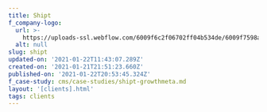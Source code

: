 ```yaml
---
title: Shipt
f_company-logo:
  url: >-
    https://uploads-ssl.webflow.com/6009f6c2f06702ff04b534de/6009f7598a26e3dfdfa61ccd_shipt-logo-horiz-Green-and-Plum-RGB-e1600728321182.png
  alt: null
slug: shipt
updated-on: '2021-01-22T11:43:07.289Z'
created-on: '2021-01-21T21:51:23.660Z'
published-on: '2021-01-22T20:53:45.324Z'
f_case-study: cms/case-studies/shipt-growthmeta.md
layout: '[clients].html'
tags: clients
---
```



